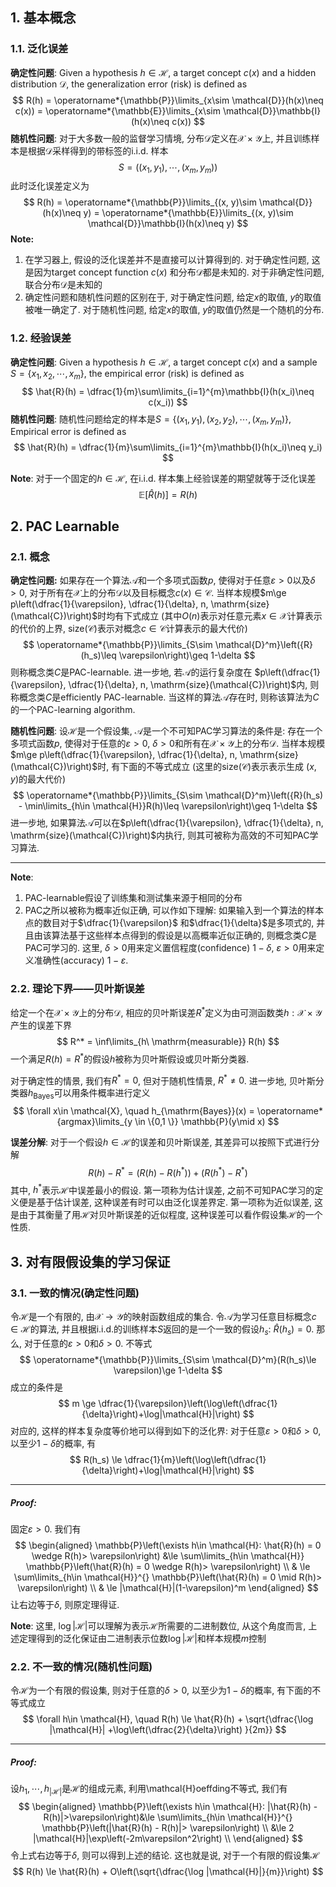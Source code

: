 ## 1. 基本概念
### 1.1. 泛化误差
**确定性问题**: Given a hypothesis $h\in \mathcal{H}$, a target concept $c(x)$ and a hidden distribution $\mathcal{D}$, the generalization error (risk) is defined as
$$
R(h) = \operatorname*{\mathbb{P}}\limits_{x\sim \mathcal{D}}(h(x)\neq c(x)) = \operatorname*{\mathbb{E}}\limits_{x\sim \mathcal{D}}\mathbb{I}(h(x)\neq c(x))
$$
**随机性问题**: 对于大多数一般的监督学习情境, 分布$\mathcal{D}$定义在$\mathcal{X}\times \mathcal{Y}$上, 并且训练样本是根据$\mathcal{D}$采样得到的带标签的i.i.d. 样本
$$
S = \left((x_1, y_1), \cdots, (x_{m}, y_{m})\right)
$$
此时泛化误差定义为
$$
R(h) = \operatorname*{\mathbb{P}}\limits_{(x, y)\sim \mathcal{D}}(h(x)\neq y) = \operatorname*{\mathbb{E}}\limits_{(x, y)\sim \mathcal{D}}\mathbb{I}(h(x)\neq y)
$$
**Note:**
1. 在学习器上, 假设的泛化误差并不是直接可以计算得到的. 对于确定性问题, 这是因为target concept function $c(x)$ 和分布$\mathcal{D}$都是未知的. 对于非确定性问题, 联合分布$\mathcal{D}$是未知的
2. 确定性问题和随机性问题的区别在于, 对于确定性问题, 给定$x$的取值, $y$的取值被唯一确定了. 对于随机性问题, 给定$x$的取值, $y$的取值仍然是一个随机的分布. 

### 1.2. 经验误差
**确定性问题**: Given a hypothesis $h\in \mathcal{H}$, a target concept $c(x)$ and a sample $S = \{x_1, x_2, \cdots, x_m\}$, the empirical error (risk) is defined as
$$
\hat{R}(h) = \dfrac{1}{m}\sum\limits_{i=1}^{m}\mathbb{I}(h(x_i)\neq c(x_i))
$$
**随机性问题**: 随机性问题给定的样本是$S = \{(x_1, y_1), (x_2, y_2), \cdots , (x_m, y_m)\}$, Empirical error is defined as
$$
\hat{R}(h) = \dfrac{1}{m}\sum\limits_{i=1}^{m}\mathbb{I}(h(x_i)\neq y_i)
$$

**Note**: 对于一个固定的$h\in \mathcal{H}$, 在i.i.d. 样本集上经验误差的期望就等于泛化误差
$$
\mathbb{E}[\hat{R}(h)] = R(h)
$$

## 2. PAC Learnable
### 2.1. 概念
**确定性问题:** 如果存在一个算法$\mathcal{A}$和一个多项式函数$p$, 使得对于任意$\varepsilon>0$以及$\delta>0$, 对于所有在$\mathcal{X}$上的分布$\mathcal{D}$以及目标概念$c(x)\in \mathcal{C}$. 当样本规模$m\ge p\left(\dfrac{1}{\varepsilon}, \dfrac{1}{\delta}, n, \mathrm{size}(\mathcal{C})\right)$时均有下式成立 (其中$O(n)$表示对任意元素$x\in\mathcal{X}$计算表示的代价的上界, $\mathrm{size}(\mathcal{C})$表示对概念$c\in \mathcal{C}$计算表示的最大代价)
$$
\operatorname*{\mathbb{P}}\limits_{S\sim \mathcal{D}^m}\left({R}(h_s)\leq \varepsilon\right)\geq 1-\delta
$$
则称概念类$C$是PAC-learnable. 进一步地, 若$\mathcal{A}$的运行复杂度在 $p\left(\dfrac{1}{\varepsilon}, \dfrac{1}{\delta}, n, \mathrm{size}(\mathcal{C})\right)$内, 则称概念类$C$是efficiently PAC-learnable. 当这样的算法$\mathcal{A}$存在时, 则称该算法为$C$的一个PAC-learning algorithm.

**随机性问题**: 设$\mathcal{H}$是一个假设集, $\mathcal{A}$是一个不可知PAC学习算法的条件是: 存在一个多项式函数$p$, 使得对于任意的$\varepsilon>0$, $\delta>0$和所有在$\mathcal{X}\times \mathcal{Y}$上的分布$\mathcal{D}$. 当样本规模$m\ge p\left(\dfrac{1}{\varepsilon}, \dfrac{1}{\delta}, n, \mathrm{size}(\mathcal{C})\right)$时, 有下面的不等式成立 (这里的$\mathrm{size}(\mathcal{C})$表示表示生成 $(x, y)$的最大代价)
$$
\operatorname*{\mathbb{P}}\limits_{S\sim \mathcal{D}^m}\left({R}(h_s) - \min\limits_{h\in \mathcal{H}}R(h)\leq \varepsilon\right)\geq 1-\delta
$$
进一步地, 如果算法$\mathcal{A}$可以在$p\left(\dfrac{1}{\varepsilon}, \dfrac{1}{\delta}, n, \mathrm{size}(\mathcal{C})\right)$内执行, 则其可被称为高效的不可知PAC学习算法.
___
**Note**: 
1. PAC-learnable假设了训练集和测试集来源于相同的分布
2. PAC之所以被称为概率近似正确, 可以作如下理解: 如果输入到一个算法的样本点的数目对于$\dfrac{1}{\varepsilon}$ 和$\dfrac{1}{\delta}$是多项式的, 并且由该算法基于这些样本点得到的假设是以高概率近似正确的, 则概念类$C$是PAC可学习的. 这里, $\delta>0$用来定义置信程度(confidence) $1-\delta$, $\varepsilon>0$用来定义准确性(accuracy) $1-\varepsilon$. 

### 2.2. 理论下界——贝叶斯误差
给定一个在$\mathcal{X}\times \mathcal{Y}$上的分布$\mathcal{D}$, 相应的贝叶斯误差$R^*$定义为由可测函数类$h: \mathcal{X}\times \mathcal{Y}$产生的误差下界
$$
R^* = \inf\limits_{h\ \mathrm{measurable}} R(h)
$$
一个满足$R(h) = R^*$的假设$h$被称为贝叶斯假设或贝叶斯分类器. 

对于确定性的情景, 我们有$R^* = 0$, 但对于随机性情景, $R^*\neq 0$. 进一步地, 贝叶斯分类器$h_{\mathrm{Bayes}}$可以用条件概率进行定义
$$
\forall x\in \mathcal{X}, \quad h_{\mathrm{Bayes}}(x) = \operatorname*{argmax}\limits_{y \in \{0,1 \}} \mathbb{P}(y\mid x)
$$

**误差分解**: 对于一个假设$h\in \mathcal{H}$的误差和贝叶斯误差, 其差异可以按照下式进行分解
$$
R(h) - R^* = (R(h) - R(h^*)) + (R(h^*) - R^*)
$$
其中, $h^*$表示$\mathcal{H}$中误差最小的假设. 第一项称为估计误差, 之前不可知PAC学习的定义便是基于估计误差, 这种误差有时可以由泛化误差界定. 第一项称为近似误差, 这是由于其衡量了用$\mathcal{H}$对贝叶斯误差的近似程度, 这种误差可以看作假设集$\mathcal{H}$的一个性质. 

## 3. 对有限假设集的学习保证
### 3.1. 一致的情况(确定性问题)
令$\mathcal{H}$是一个有限的, 由$\mathcal{X}\to \mathcal{Y}$的映射函数组成的集合. 令$\mathcal{A}$为学习任意目标概念$c\in \mathcal{H}$的算法, 并且根据i.i.d.的训练样本$S$返回的是一个一致的假设$h_s$: $\hat{R}(h_s) = 0$. 那么, 对于任意的$\varepsilon>0$和$\delta>0$. 不等式
$$
\operatorname*{\mathbb{P}}\limits_{S\sim \mathcal{D}^m}(R(h_s)\le \varepsilon)\ge 1-\delta
$$
成立的条件是
$$
 m \ge \dfrac{1}{\varepsilon}\left(\log\left(\dfrac{1}{\delta}\right)+\log|\mathcal{H}|\right)
$$
对应的, 这样的样本复杂度等价地可以得到如下的泛化界: 对于任意$\varepsilon>0$和$\delta>0$, 以至少$1-\delta$的概率, 有
$$
R(h_s) \le \dfrac{1}{m}\left(\log\left(\dfrac{1}{\delta}\right)+\log|\mathcal{H}|\right)
$$
___
##### Proof: 
固定$\varepsilon>0$. 我们有
$$
\begin{aligned}
\mathbb{P}\left(\exists h\in \mathcal{H}: \hat{R}(h) = 0 \wedge R(h)> \varepsilon\right) 
&\le \sum\limits_{h\in \mathcal{H}} \mathbb{P}\left(\hat{R}(h) = 0 \wedge R(h)> \varepsilon\right) \\
& \le \sum\limits_{h\in \mathcal{H}}^{}  \mathbb{P}\left(\hat{R}(h) = 0 \mid R(h)> \varepsilon\right) \\ 
& \le |\mathcal{H}|(1-\varepsilon)^m
\end{aligned}
$$
让右边等于$\delta$, 则原定理得证. 

**Note**: 这里, $\log|\mathcal{H}|$可以理解为表示$\mathcal{H}$所需要的二进制数位, 从这个角度而言, 上述定理得到的泛化保证由二进制表示位数$\log |\mathcal{H}|$和样本规模$m$控制


### 2.2. 不一致的情况(随机性问题)
令$\mathcal{H}$为一个有限的假设集, 则对于任意的$\delta>0$, 以至少为$1-\delta$的概率, 有下面的不等式成立
$$
\forall h\in \mathcal{H}, \quad R(h) \le \hat{R}(h) + \sqrt{\dfrac{\log |\mathcal{H}| +\log\left(\dfrac{2}{\delta}\right) }{2m}}
$$
___
##### Proof: 
设$h_1, \cdots, h_{|\mathcal{H}|}$是$\mathcal{H}$的组成元素, 利用\mathcal{H}oeffding不等式, 我们有
$$
\begin{aligned}
\mathbb{P}\left(\exists h\in \mathcal{H}: |\hat{R}(h) - R(h)|>\varepsilon\right)&\le \sum\limits_{h\in \mathcal{H}}^{} \mathbb{P}\left(|\hat{R}(h) - R(h)|> \varepsilon\right) \\ 
&\le 2 |\mathcal{H}|\exp\left(-2m\varepsilon^2\right) \\
\end{aligned}
$$
令上式右边等于$\delta$, 则可以得到上述的结论. 这也就是说, 对于一个有限的假设集$\mathcal{H}$
$$
R(h) \le \hat{R}(h) + O\left(\sqrt{\dfrac{\log |\mathcal{H}|}{m}}\right)
$$